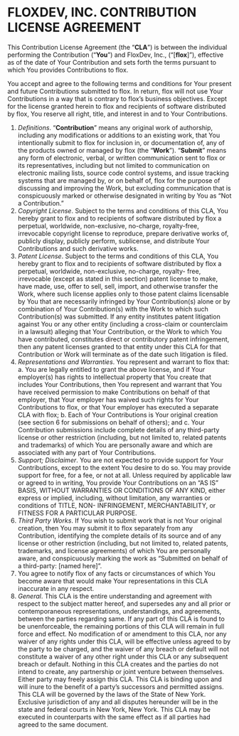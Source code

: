 # FLOXDEV, INC. CONTRIBUTION LICENSE AGREEMENT

This Contribution License Agreement (the “**CLA**”) is between the individual performing the Contribution
(“**You**”) and FloxDev, Inc., (“[**flox**]”), effective as of the date of Your Contribution and sets forth
the terms pursuant to which You provides Contributions to flox.

You accept and agree to the following terms and conditions for Your present and future Contributions
submitted to flox. In return, flox will not use Your Contributions in a way that is contrary to
flox’s business objectives. Except for the license granted herein to flox and recipients of
software distributed by flox, You reserve all right, title, and interest in and to Your Contributions.

1. _Definitions_. “**Contribution**” means any original work of authorship, including any modifications or
additions to an existing work, that You intentionally submit to flox for inclusion in, or documentation
of, any of the products owned or managed by flox (the “**Work**”). “**Submit**” means any form of
electronic, verbal, or written communication sent to flox or its representatives, including but not
limited to communication on electronic mailing lists, source code control systems, and issue tracking systems
that are managed by, or on behalf of, flox for the purpose of discussing and improving the Work, but
excluding communication that is conspicuously marked or otherwise designated in writing by You as “Not a
Contribution.”
2. _Copyright License_. Subject to the terms and conditions of this CLA, You hereby grant to flox
and to recipients of software distributed by flox a perpetual, worldwide, non-exclusive, no-charge,
royalty-free, irrevocable copyright license to reproduce, prepare derivative works of, publicly display,
publicly perform, sublicense, and distribute Your Contributions and such derivative works.
3. _Patent License_. Subject to the terms and conditions of this CLA, You hereby grant to flox and
to recipients of software distributed by flox a perpetual, worldwide, non-exclusive, no-charge, royalty-
free, irrevocable (except as stated in this section) patent license to make, have made, use, offer to sell, sell,
import, and otherwise transfer the Work, where such license applies only to those patent claims licensable by
You that are necessarily infringed by Your Contribution(s) alone or by combination of Your Contribution(s)
with the Work to which such Contribution(s) was submitted. If any entity institutes patent litigation against
You or any other entity (including a cross-claim or counterclaim in a lawsuit) alleging that Your Contribution,
or the Work to which You have contributed, constitutes direct or contributory patent infringement, then any
patent licenses granted to that entity under this CLA for that Contribution or Work will terminate as of the
date such litigation is filed.
4. _Representations and Warranties_. You represent and warrant to flox that:
    a. You are legally entitled to grant the above license, and if Your employer(s) has rights to
intellectual property that You create that includes Your Contributions, then You represent and warrant that
You have received permission to make Contributions on behalf of that employer, that Your employer has
waived such rights for Your Contributions to flox, or that Your employer has executed a separate CLA
with flox;
    b. Each of Your Contributions is Your original creation (see section 6 for submissions on behalf
of others); and
    c. Your Contribution submissions include complete details of any third-party license or other
restriction (including, but not limited to, related patents and trademarks) of which You are personally aware
and which are associated with any part of Your Contributions.
5. _Support; Disclaimer_. You are not expected to provide support for Your Contributions, except to the
extent You desire to do so. You may provide support for free, for a fee, or not at all. Unless required by
applicable law or agreed to in writing, You provide Your Contributions on an “AS IS” BASIS, WITHOUT
WARRANTIES OR CONDITIONS OF ANY KIND, either express or implied, including, without limitation,
any warranties or conditions of TITLE, NON- INFRINGEMENT, MERCHANTABILITY, or FITNESS FOR
A PARTICULAR PURPOSE.
6. _Third Party Works_. If You wish to submit work that is not Your original creation, then You may
submit it to flox separately from any Contribution, identifying the complete details of its source and of
any license or other restriction (including, but not limited to, related patents, trademarks, and license
agreements) of which You are personally aware, and conspicuously marking the work as “Submitted on
behalf of a third-party: [named here]”.
7. You agree to notify flox of any facts or circumstances of which You become aware that would
make Your representations in this CLA inaccurate in any respect.
8. _General_. This CLA is the entire understanding and agreement with respect to the subject matter
hereof, and supersedes any and all prior or contemporaneous representations, understandings, and agreements,
between the parties regarding same. If any part of this CLA is found to be unenforceable, the remaining
portions of this CLA will remain in full force and effect. No modification of or amendment to this CLA, nor
any waiver of any rights under this CLA, will be effective unless agreed to by the party to be charged,
and the waiver of any breach or default will not constitute a waiver of any other right under this CLA or any
subsequent breach or default. Nothing in this CLA creates and the parties do not intend to create, any
partnership or joint venture between themselves. Either party may freely assign this CLA. This CLA is
binding upon and will inure to the benefit of a party’s successors and permitted assigns. This CLA will be
governed by the laws of the State of New York. Exclusive jurisdiction of any and all disputes hereunder will
be in the state and federal courts in New York, New York. This CLA may be executed in counterparts with
the same effect as if all parties had agreed to the same document.
